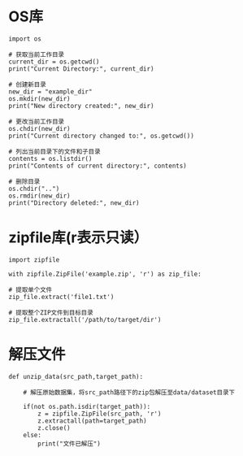 # OS库

    import os

    # 获取当前工作目录
    current_dir = os.getcwd()
    print("Current Directory:", current_dir)

    # 创建新目录
    new_dir = "example_dir"
    os.mkdir(new_dir)
    print("New directory created:", new_dir)

    # 更改当前工作目录
    os.chdir(new_dir)
    print("Current directory changed to:", os.getcwd())

    # 列出当前目录下的文件和子目录
    contents = os.listdir()
    print("Contents of current directory:", contents)

    # 删除目录
    os.chdir("..")
    os.rmdir(new_dir)
    print("Directory deleted:", new_dir)

# zipfile库(r表示只读）

    import zipfile

    with zipfile.ZipFile('example.zip', 'r') as zip_file:
    
    # 提取单个文件
    zip_file.extract('file1.txt')

    # 提取整个ZIP文件到目标目录
    zip_file.extractall('/path/to/target/dir')
    
# 解压文件

    def unzip_data(src_path,target_path):

        # 解压原始数据集，将src_path路径下的zip包解压至data/dataset目录下

        if(not os.path.isdir(target_path)):    
            z = zipfile.ZipFile(src_path, 'r')
            z.extractall(path=target_path)
            z.close()
        else:
            print("文件已解压")
